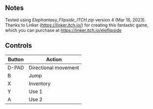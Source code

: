 ## Notes

Tested using *Elephantasy_Flipside_ITCH.zip* version 4 (Mar 16, 2023). Thanks to Linker (https://linker.itch.io/) for creating this fantastic game, which you can purchase at https://linker.itch.io/eleflipside


## Controls

| Button     | Action               |
| ---------- | -------------------- |
| D-PAD      | Directional movement |
| B          | Jump                 |
| X          | Inventory            |
| Y          | Use 1                |
| A          | Use 2                |

